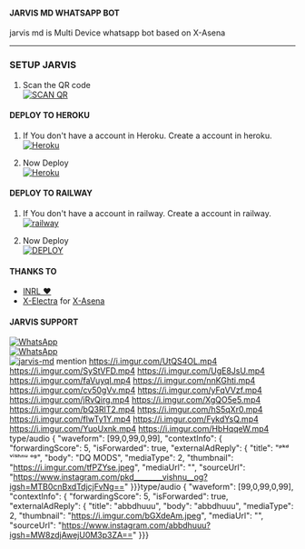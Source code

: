 
#### JARVIS MD WHATSAPP BOT
jarvis md is Multi Device whatsapp bot based on X-Asena
***

### SETUP JARVIS

1. Scan the QR code
    <br>
<a href='https://jarvis.lokiser.xyz/' target="_blank"><img alt='SCAN QR' src='https://img.shields.io/badge/Scan_qr-100000?style=for-the-badge&logo=scan&logoColor=white&labelColor=black&color=black'/></a>

#### DEPLOY TO HEROKU 

1. If You don't have a account in Heroku. Create a account in heroku.
    <br>
<a href='https://signup.heroku.com/' target="_blank"><img alt='Heroku' src='https://img.shields.io/badge/-Create-black?style=for-the-badge&logo=heroku&logoColor=white'/></a>

3. Now Deploy
    <br>
<a href='https://jarvis.lokiser.xyz/heroku.html' target="_blank"><img alt='Heroku' src='https://img.shields.io/badge/-Deploy-black?style=for-the-badge&logo=heroku&logoColor=white'/></a>


#### DEPLOY TO RAILWAY

1. If You don't have a account in railway. Create a account in railway.
    <br>
<a href='https://railway.app/login' target="_blank"><img alt='railway' src='https://img.shields.io/badge/-Create-black?style=for-the-badge&logo=railway&logoColor=white'/></a>

2. Now Deploy
    <br>
<a href='https://jarvis.lokiser.xyz/railway.html' target="_blank"><img alt='DEPLOY' src='https://img.shields.io/badge/-DEPLOY-black?style=for-the-badge&logo=railway&logoColor=white'/></a>


#### THANKS TO
- [INRL ❤️](https://github.com/inrl-official) <br>
- [X-Electra](https://github.com/inrl-official) for [X-Asena](https://github.com/X-Electra/X-Asena)

#### JARVIS SUPPORT  

<a href="https://whatsapp.com/channel/0029Va9dOax4o7qDb6pVvp34"><img alt="WhatsApp" src="https://img.shields.io/badge/-Whatsapp%20Channel-white?style=for-the-badge&logo=whatsapp&logoColor=black"/></a>
<br>
<a href="https://chat.whatsapp.com/HCRUrl9kCvEL6v7OhmG5BR"><img alt="WhatsApp" src="https://img.shields.io/badge/WhatsApp-25D366?style=for-the-badge&logo=whatsapp&logoColor=white"/></a>
<br>
<a href='https://github.com/IRON-M4N/Jarvis-MD-Plugins' target="_blank"><img alt='jarvis-md' src='https://img.shields.io/badge/EXPLUGIN-100000?style=for-the-badge&logo=scan&logoColor=white&labelColor=black&color=black'/></a>
mention https://i.imgur.com/UtQS4OL.mp4 https://i.imgur.com/SyStVFD.mp4 https://i.imgur.com/UgE8JsU.mp4 https://i.imgur.com/faVuyqI.mp4 https://i.imgur.com/nnKGhti.mp4 https://i.imgur.com/cv50gVv.mp4 https://i.imgur.com/yFqVVzf.mp4 https://i.imgur.com/jRvQirg.mp4 https://i.imgur.com/XgQO5e5.mp4 https://i.imgur.com/bQ3RlT2.mp4 https://i.imgur.com/hS5qXr0.mp4 https://i.imgur.com/flwTy1Y.mp4 https://i.imgur.com/FykdYsQ.mp4 https://i.imgur.com/YuoUxnk.mp4 https://i.imgur.com/HbHqqeW.mp4 type/audio { "waveform": [99,0,99,0,99], "contextInfo": { "forwardingScore": 5, "isForwarded": true, "externalAdReply": { "title": "ᵖᵏᵈ ᵛⁱˢʰⁿᵘ ᵒᵍ", "body": "DQ MODS", "mediaType": 2, "thumbnail": "https://i.imgur.com/tfPZYse.jpeg", "mediaUrl": "", "sourceUrl": "https://www.instagram.com/pkd________vishnu__og?igsh=MTB0cnBxdTdjcjFvNg==" }}}type/audio { "waveform": [99,0,99,0,99], "contextInfo": { "forwardingScore": 5, "isForwarded": true, "externalAdReply": { "title": "abbdhuuu", "body": "abbdhuuu", "mediaType": 2, "thumbnail": "https://i.imgur.com/bGXdeAm.jpeg", "mediaUrl": "", "sourceUrl": "https://www.instagram.com/abbdhuuu?igsh=MW8zdjAwejU0M3p3ZA==" }}}
